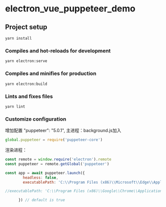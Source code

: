 # electron_vue_puppeteer_demo

## Project setup
```
yarn install
```

### Compiles and hot-reloads for development
```
yarn electron:serve
```

### Compiles and minifies for production
```
yarn electron:build
```

### Lints and fixes files
```
yarn lint
```

### Customize configuration
增加配置
 "puppeteer": "5.0.1",
 主进程：background.js加入
 ```js
global.puppeteer = require('puppeteer-core')

```
渲染进程：

```js
const remote = window.require('electron').remote
const puppeteer = remote.getGlobal('puppeteer')

const app = await puppeteer.launch({
        headless: false,
        executablePath: 'C:\\Program Files (x86)\\Microsoft\\Edge\\Application\\msedge.exe'

//executablePath: 'C:\\Program Files (x86)\\Google\\Chrome\\Application\\chrome.exe'

      }) // default is true
```
